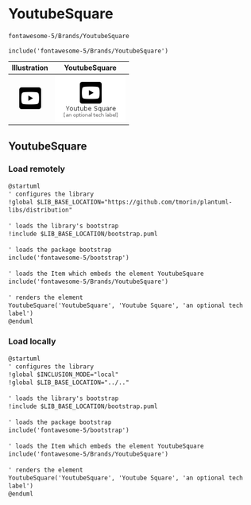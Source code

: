 # YoutubeSquare


```text
fontawesome-5/Brands/YoutubeSquare
```

```text
include('fontawesome-5/Brands/YoutubeSquare')
```



| Illustration | YoutubeSquare |
| :---: | :---: |
| ![illustration for Illustration](../../fontawesome-5/Brands/YoutubeSquare.png) | ![illustration for YoutubeSquare](../../fontawesome-5/Brands/YoutubeSquare.Local.png) |




## YoutubeSquare

### Load remotely
```plantuml
@startuml
' configures the library
!global $LIB_BASE_LOCATION="https://github.com/tmorin/plantuml-libs/distribution"

' loads the library's bootstrap
!include $LIB_BASE_LOCATION/bootstrap.puml

' loads the package bootstrap
include('fontawesome-5/bootstrap')

' loads the Item which embeds the element YoutubeSquare
include('fontawesome-5/Brands/YoutubeSquare')

' renders the element
YoutubeSquare('YoutubeSquare', 'Youtube Square', 'an optional tech label')
@enduml
```

### Load locally
```plantuml
@startuml
' configures the library
!global $INCLUSION_MODE="local"
!global $LIB_BASE_LOCATION="../.."

' loads the library's bootstrap
!include $LIB_BASE_LOCATION/bootstrap.puml

' loads the package bootstrap
include('fontawesome-5/bootstrap')

' loads the Item which embeds the element YoutubeSquare
include('fontawesome-5/Brands/YoutubeSquare')

' renders the element
YoutubeSquare('YoutubeSquare', 'Youtube Square', 'an optional tech label')
@enduml
```

